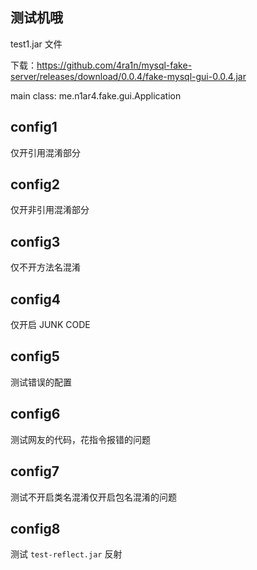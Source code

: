 ## 测试机哦
test1.jar 文件

下载：https://github.com/4ra1n/mysql-fake-server/releases/download/0.0.4/fake-mysql-gui-0.0.4.jar

main class: me.n1ar4.fake.gui.Application

## config1

仅开引用混淆部分

## config2

仅开非引用混淆部分

## config3

仅不开方法名混淆

## config4

仅开启 JUNK CODE

## config5

测试错误的配置

## config6

测试网友的代码，花指令报错的问题

## config7

测试不开启类名混淆仅开启包名混淆的问题

## config8

测试 `test-reflect.jar` 反射